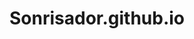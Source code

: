 # Sonrisador.github.io
<html>
  <script type="text/javascript">
var name = "Clare";
  console.log(name);
</script>
</html>
